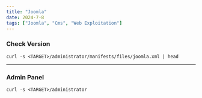 ```yaml
---
title: "Joomla"
date: 2024-7-8
tags: ["Joomla", "Cms", "Web Exploitation"]
---
```


### Check Version

```console
curl -s <TARGET>/administrator/manifests/files/joomla.xml | head
```

---

### Admin Panel

```console
curl -s <TARGET>/administrator
```
